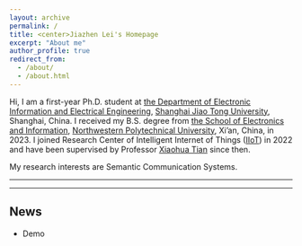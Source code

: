```yaml
---
layout: archive
permalink: /
title: <center>Jiazhen Lei's Homepage
excerpt: "About me"
author_profile: true
redirect_from: 
  - /about/
  - /about.html
---
```


Hi, I am a first-year Ph.D. student at [the Department of Electronic Information and Electrical Engineering](https://www.seiee.sjtu.edu.cn/), [Shanghai Jiao Tong University](https://www.sjtu.edu.cn/), Shanghai, China. I received my B.S. degree from [the School of Electronics and Information](https://dianzi.nwpu.edu.cn/), [Northwestern Polytechnical University](https://www.nwpu.edu.cn/index.htm), Xi’an, China, in 2023. I joined Research Center of Intelligent Internet of Things ([IIoT](https://iiot.sjtu.edu.cn/)) in 2022 and have been supervised by Professor [Xiaohua Tian](https://iiot.sjtu.edu.cn/#/xtian/) since then.

My research interests are Semantic Communication Systems.

***

***

## News
* Demo